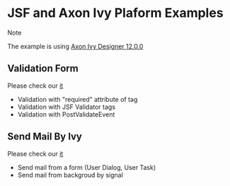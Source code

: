 # JSF and Axon Ivy Plaform Examples

>[!NOTE]
>The example is using [Axon Ivy Designer 12.0.0](https://developer.axonivy.com/permalink/12.0.0/axonivy-designer-windows.zip) 

## Validation Form
Please check our [it](ivy-validation-form/README.md)
- Validation with "required" attribute of tag
- Validation with JSF Validator tags
- Validation with PostValidateEvent

## Send Mail By Ivy
Please check our [it](ivy-mail-attachment/README.md)
- Send mail from a form (User Dialog, User Task)
- Send mail from backgroud by signal


